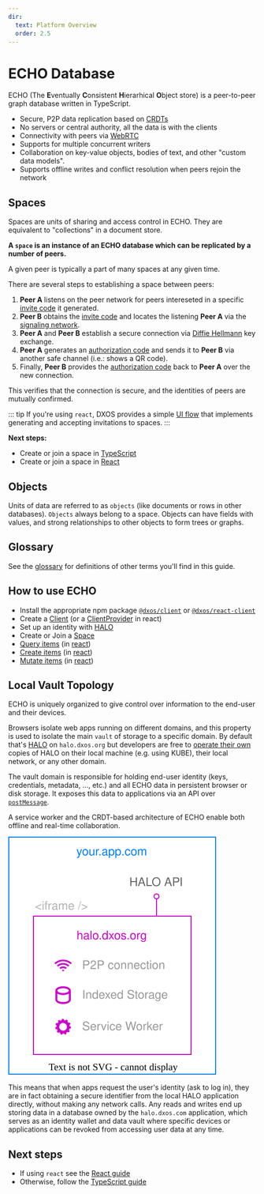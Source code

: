 ```yaml
---
dir:
  text: Platform Overview
  order: 2.5
---
```


# ECHO Database

ECHO (The **E**ventually **C**onsistent **H**ierarhical **O**bject store) is a peer-to-peer graph database written in TypeScript.

*   Secure, P2P data replication based on [CRDTs](https://en.wikipedia.org/wiki/Conflict-free_replicated_data_type)
*   No servers or central authority, all the data is with the clients
*   Connectivity with peers via [WebRTC](https://en.wikipedia.org/wiki/WebRTC)
*   Supports for multiple concurrent writers
*   Collaboration on key-value objects, bodies of text, and other "custom data models".
*   Supports offline writes and conflict resolution when peers rejoin the network

## Spaces

Spaces are units of sharing and access control in ECHO. They are equivalent to "collections" in a document store.

**A `space` is an instance of an ECHO database which can be replicated by a number of peers.**

A given peer is typically a part of many spaces at any given time.

There are several steps to establishing a space between peers:

1.  <span class="peer-a">**Peer A**</span> listens on the peer network for peers intereseted in a specific [invite code](glossary#invitation-code) it generated.
2.  <span class="peer-b">**Peer B**</span> obtains the [invite code](glossary#invitation-code) and locates the listening <span class="peer-a">**Peer A**</span> via the [signaling network](glossary#signaling-service).
3.  <span class="peer-a">**Peer A**</span> and <span class="peer-b">**Peer B**</span> establish a secure connection via [Diffie Hellmann](https://en.wikipedia.org/wiki/Diffie%E2%80%93Hellman_key_exchange) key exchange.
4.  <span class="peer-a">**Peer A**</span> generates an [authorization code](glossary#authorization-code) and sends it to <span class="peer-b">**Peer B**</span> via another safe channel (i.e.: shows a QR code).
5.  Finally, <span class="peer-b">**Peer B**</span> provides the [authorization code](glossary#authorization-code) back to <span class="peer-a">**Peer A**</span> over the new connection.

This verifies that the connection is secure, and the identities of peers are mutually confirmed.

::: tip
If you're using `react`, DXOS provides a simple [UI flow](../react/spaces#joining-spaces) that implements generating and accepting invitations to spaces.
:::

**Next steps:**
  - Create or join a space in [TypeScript](../typescript/spaces)
  - Create or join a space in [React](../react/spaces)

## Objects

Units of data are referred to as `objects` (like documents or rows in other databases). `Objects` always belong to a space. Objects can have fields with values, and strong relationships to other objects to form trees or graphs.

## Glossary

See the [glossary](glossary) for definitions of other terms you'll find in this guide.

## How to use ECHO

*   Install the appropriate npm package [`@dxos/client`](../typescript) or [`@dxos/react-client`](../react)
*   Create a [Client](../typescript#configuration) (or a [ClientProvider](../react#cofiguration) in react)
*   Set up an identity with [HALO](./halo)
*   Create or Join a [Space](#spaces)
*   [Query items](../typescript/queries) (in [react](../react/queries))
*   [Create items](../typescript/mutations#creating-items) (in [react](../react/mutations))
*   [Mutate items](../typescript/mutations#mutating-data) (in [react](../react/mutations))

## Local Vault Topology

ECHO is uniquely organized to give control over information to the end-user and their devices.

Browsers isolate web apps running on different domains, and this property is used to isolate the main `vault` of storage to a specific domain. By default that's [HALO](./halo) on `halo.dxos.org` but developers are free to [operate their own](../typescript/config#custom-halo-source) copies of HALO on their local machine (e.g. using KUBE), their local network, or any other domain.

The vault domain is responsible for holding end-user identity (keys, credentials, metadata, ..., etc.) and all ECHO data in persistent browser or disk storage. It exposes this data to applications via an API over [`postMessage`](https://developer.mozilla.org/en-US/docs/Web/API/Window/postMessage).

A service worker and the CRDT-based architecture of ECHO enable both offline and real-time collaboration.

![HALO Vault Topology Diagram](./images/topology.drawio.svg)

This means that when apps request the user's identity (ask to log in), they are in fact obtaining a secure identifier from the local HALO application directly, without making any network calls. Any reads and writes end up storing data in a database owned by the `halo.dxos.com` application, which serves as an identity wallet and data vault where specific devices or applications can be revoked from accessing user data at any time.

## Next steps

*   If using `react` see the [React guide](../react/)
*   Otherwise, follow the [TypeScript guide](../typescript/)
